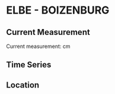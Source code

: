 # ELBE - BOIZENBURG

## Current Measurement

Current measurement: <Value topic="rivers/pegel-online/ELBE/BOIZENBURG/measurementValue"/> cm

## Time Series

<TimeSeries topic="rivers/pegel-online/ELBE/BOIZENBURG/measurementValue" period="week" />

## Location

<WorldMap>
  <Marker lat="53.37546858798372" lon="10.717767373387286" labelTopic="rivers/pegel-online/ELBE/BOIZENBURG" />
</WorldMap>
